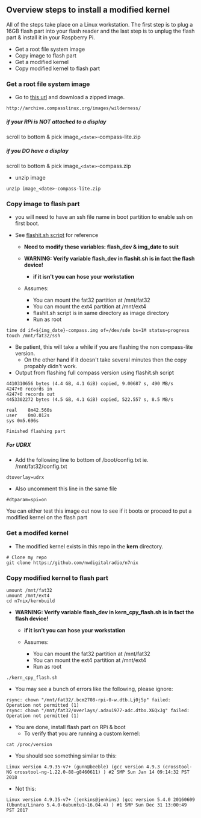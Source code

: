 ## Overview steps to install a modified kernel

All of the steps take place on a Linux workstation. The first step
is to plug a 16GB flash part into your flash reader and the last
step is to unplug the flash part & install it in your Raspberry
Pi.

* Get a root file system image
* Copy image to flash part
* Get a modified kernel
* Copy modified kernel to flash part


### Get a root file system image

* Go to [this url](http://archive.compasslinux.org/images/wilderness/) and download a zipped image.
```
http://archive.compasslinux.org/images/wilderness/
```
##### if your RPi is NOT attached to a display
scroll to bottom & pick image_`<date>`-compass-lite.zip
#####  if you DO have a display
scroll to bottom & pick image_`<date>`-compass.zip

* unzip image
```
unzip image_<date>-compass-lite.zip
```

### Copy image to flash part
  * you will need to have an ssh file name in boot partition to enable ssh on first boot.

* See [flashit.sh script](https://github.com/nwdigitalradio/n7nix/blob/master/kernbuild/flashit.sh) for reference
  *  **Need to modify these variables: flash_dev & img_date to suit**
  * **WARNING: Verify variable flash_dev in flashit.sh is in fact the flash device!**
    * **if it isn't you can hose your workstation**

  * Assumes:
    * You can mount the fat32 partition at /mnt/fat32
    * You can mount the ext4 partition at /mnt/ext4
    * flashit.sh script is in same directory as image directory
    * Run as root
```
time dd if=${img_date}-compass.img of=/dev/sde bs=1M status=progress
touch /mnt/fat32/ssh
```
* Be patient, this will take a while if you are flashing the non compass-lite version.
  * On the other hand if it doesn't take several minutes then the copy propably didn't work.
* Output from flashing full compass version using flashit.sh script
```
4410310656 bytes (4.4 GB, 4.1 GiB) copied, 9.00687 s, 490 MB/s
4247+0 records in
4247+0 records out
4453302272 bytes (4.5 GB, 4.1 GiB) copied, 522.557 s, 8.5 MB/s

real	8m42.560s
user	0m0.012s
sys	0m5.696s

Finished flashing part
```

##### For UDRX

* Add the following line to bottom of /boot/config.txt ie. /mnt/fat32/config.txt
```
dtoverlay=udrx
```
* Also uncomment this line in the same file
```
#dtparam=spi=on
```

You can either test this image out now to see if it boots or proceed
to put a modified kernel on the flash part

### Get a modifed kernel
* The modified kernel exists in this repo in the __kern__ directory.
```
# Clone my repo
git clone https://github.com/nwdigitalradio/n7nix
```

### Copy modified kernel to flash part
```
umount /mnt/fat32
umount /mnt/ext4
cd n7nix/kernbuild
```
* **WARNING: Verify variable flash_dev in kern_cpy_flash.sh is in fact the flash device!**
  * **if it isn't you can hose your workstation**

  * Assumes:
    * You can mount the fat32 partition at /mnt/fat32
    * You can mount the ext4 partition at /mnt/ext4
    * Run as root
```
./kern_cpy_flash.sh
```

* You may see a bunch of errors like the following, please ignore:
```
rsync: chown "/mnt/fat32/.bcm2708-rpi-0-w.dtb.Lj0j5p" failed: Operation not permitted (1)
rsync: chown "/mnt/fat32/overlays/.adau1977-adc.dtbo.X6QxJg" failed: Operation not permitted (1)
```

* You are done, install flash part on RPi & boot
  * To verify that you are running a custom kernel:
```
cat /proc/version
```
* You should see something similar to this:
```
Linux version 4.9.35-v7+ (gunn@beeble) (gcc version 4.9.3 (crosstool-NG crosstool-ng-1.22.0-88-g8460611) ) #2 SMP Sun Jan 14 09:14:32 PST 2018
```
* Not this:
```
Linux version 4.9.35-v7+ (jenkins@jenkins) (gcc version 5.4.0 20160609 (Ubuntu/Linaro 5.4.0-6ubuntu1~16.04.4) ) #1 SMP Sun Dec 31 13:00:49 PST 2017
```
